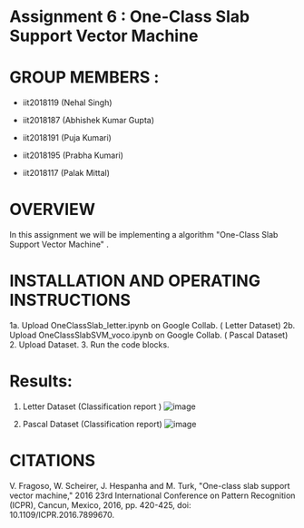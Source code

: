 # Assignment 6 : One-Class Slab Support Vector Machine
# GROUP MEMBERS :
* iit2018119 (Nehal Singh)

* iit2018187 (Abhishek Kumar Gupta)

* iit2018191 (Puja Kumari)

* iit2018195 (Prabha Kumari)

* iit2018117 (Palak Mittal)

# OVERVIEW  
In this assignment we will be implementing a algorithm "One-Class Slab Support Vector Machine" .

# INSTALLATION AND OPERATING INSTRUCTIONS
1a. Upload OneClassSlab_letter.ipynb on Google Collab. ( Letter Dataset)
2b. Upload OneClassSlabSVM_voco.ipynb on Google Collab. ( Pascal Dataset)
2. Upload Dataset.
3. Run the code blocks.


# Results:
1. Letter Dataset (Classification report )
![image](https://user-images.githubusercontent.com/58623921/112708916-22565f80-8edb-11eb-8d2d-2b75c01ac26a.png)


2. Pascal Dataset (Classification report)
![image](https://user-images.githubusercontent.com/58623921/112708923-3306d580-8edb-11eb-840a-167bc53eaddc.png)



# CITATIONS
V. Fragoso, W. Scheirer, J. Hespanha and M. Turk, "One-class slab support vector machine," 2016 23rd International Conference on Pattern Recognition (ICPR), Cancun, Mexico, 2016, pp. 420-425, doi: 10.1109/ICPR.2016.7899670.
